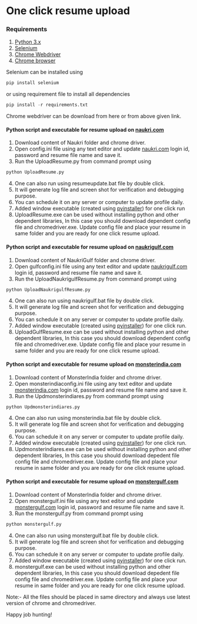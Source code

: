 # One click resume upload

### Requirements

1. [Python 3.x](https://www.python.org/)
2. [Selenium](https://www.seleniumhq.org/)
3. [Chrome Webdriver](https://chromedriver.chromium.org/)
4. [Chrome browser](https://www.google.com/chrome/)

Selenium can be installed using 
```python
pip install selenium
```
or using requirement file to install all dependencies
```python
pip install -r requirements.txt
```
Chrome webdriver can be download from here or from above given link.

#### Python script and executable for resume upload on [naukri.com](https://www.naukri.com)
1. Download content of Naukri folder and chrome driver.
2. Open config.ini file using any text editor and update [naukri.com](https://www.naukri.com) login id, password and resume file name and save it.
3. Run the UploadResume.py from command prompt using 
```python
python UploadResume.py
```
4. One can also run using resumeupdate.bat file by double click.
5. It will generate log file and screen shot for verification and debugging purpose.
6. You can schedule it on any server or computer to update profile daily.
7. Added window executable (created using [pyinstaller](https://pyinstaller.readthedocs.io/en/stable/index.html)) for one click run  
8. UploadResume.exe can be used without installing python and other dependent libraries, In this case you should download dependent config file and chromedriver.exe. Update config file and place your resume in same folder and you are ready for one click resume upload.  

#### Python script and executable for resume upload on [naukrigulf.com](https://www.naukrigulf.com)
1. Download content of NaukriGulf folder and chrome driver.
2. Open gulfconfig.ini file using any text editor and update [naukrigulf.com](https://www.naukrigulf.com) login id, password and resume file name and save it.
3. Run the UploadNaukrigulfResume.py from command prompt using 
```python
python UploadNaukrigulfResume.py
```
4. One can also run using naukrigulf.bat file by double click.
5. It will generate log file and screen shot for verification and debugging purpose.
6. You can schedule it on any server or computer to update profile daily.
7. Added window executable (created using [pyinstaller](https://pyinstaller.readthedocs.io/en/stable/index.html)) for one click run.
8. UploadGulfResume.exe can be used without installing python and other dependent libraries, In this case you should download dependent config file and chromedriver.exe. Update config file and place your resume in same folder and you are ready for one click resume upload.  

#### Python script and executable for resume upload on [monsterindia.com](https://www.monsterindia.com)
1. Download content of MonsterIndia folder and chrome driver.
2. Open monsterindiaconfig.ini file using any text editor and update [monsterindia.com](https://www.monsterindia.com) login id, password and resume file name and save it.
3. Run the Updmonsterindiares.py from command prompt using 
```python
python Updmonsterindiares.py
```
4. One can also run using monsterindia.bat file by double click.
5. It will generate log file and screen shot for verification and debugging purpose.
6. You can schedule it on any server or computer to update profile daily.
7. Added window executable (created using [pyinstaller](https://pyinstaller.readthedocs.io/en/stable/index.html)) for one click run.
8. Updmonsterindiares.exe can be used without installing python and other dependent libraries, In this case you should download depedent file config file and chromedriver.exe. Update config file and place your resume in same folder and you are ready for one click resume upload. 

#### Python script and executable for resume upload on [monstergulf.com](https://www.monstergulf.com)
1. Download content of MonsterIndia folder and chrome driver.
2. Open monstergulf.ini file using any text editor and update [monstergulf.com](https://www.monstergulf.com) login id, password and resume file name and save it.
3. Run the monstergulf.py from command prompt using 
```python
python monstergulf.py
```
4. One can also run using monstergulf.bat file by double click.
5. It will generate log file and screen shot for verification and debugging purpose.
6. You can schedule it on any server or computer to update profile daily.
7. Added window executable (created using [pyinstaller](https://pyinstaller.readthedocs.io/en/stable/index.html)) for one click run.
8. monstergulf.exe can be used without installing python and other dependent libraries, In this case you should download depedent file config file and chromedriver.exe. Update config file and place your resume in same folder and you are ready for one click resume upload. 

Note:- All the files should be placed in same directory and always use latest version of chrome and chromedriver.

Happy job hunting!
